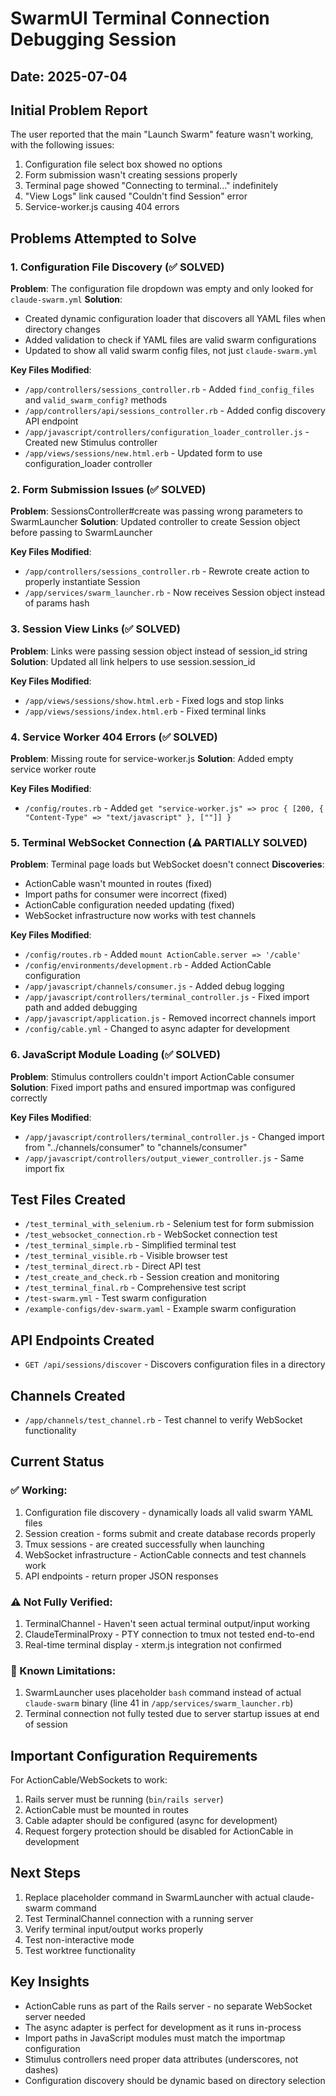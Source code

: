 # SwarmUI Terminal Connection Debugging Session

## Date: 2025-07-04

## Initial Problem Report
The user reported that the main "Launch Swarm" feature wasn't working, with the following issues:
1. Configuration file select box showed no options
2. Form submission wasn't creating sessions properly
3. Terminal page showed "Connecting to terminal..." indefinitely
4. "View Logs" link caused "Couldn't find Session" error
5. Service-worker.js causing 404 errors

## Problems Attempted to Solve

### 1. Configuration File Discovery (✅ SOLVED)
**Problem**: The configuration file dropdown was empty and only looked for `claude-swarm.yml`
**Solution**: 
- Created dynamic configuration loader that discovers all YAML files when directory changes
- Added validation to check if YAML files are valid swarm configurations
- Updated to show all valid swarm config files, not just `claude-swarm.yml`

**Key Files Modified**:
- `/app/controllers/sessions_controller.rb` - Added `find_config_files` and `valid_swarm_config?` methods
- `/app/controllers/api/sessions_controller.rb` - Added config discovery API endpoint
- `/app/javascript/controllers/configuration_loader_controller.js` - Created new Stimulus controller
- `/app/views/sessions/new.html.erb` - Updated form to use configuration_loader controller

### 2. Form Submission Issues (✅ SOLVED)
**Problem**: SessionsController#create was passing wrong parameters to SwarmLauncher
**Solution**: Updated controller to create Session object before passing to SwarmLauncher

**Key Files Modified**:
- `/app/controllers/sessions_controller.rb` - Rewrote create action to properly instantiate Session
- `/app/services/swarm_launcher.rb` - Now receives Session object instead of params hash

### 3. Session View Links (✅ SOLVED)
**Problem**: Links were passing session object instead of session_id string
**Solution**: Updated all link helpers to use session.session_id

**Key Files Modified**:
- `/app/views/sessions/show.html.erb` - Fixed logs and stop links
- `/app/views/sessions/index.html.erb` - Fixed terminal links

### 4. Service Worker 404 Errors (✅ SOLVED)
**Problem**: Missing route for service-worker.js
**Solution**: Added empty service worker route

**Key Files Modified**:
- `/config/routes.rb` - Added `get "service-worker.js" => proc { [200, { "Content-Type" => "text/javascript" }, [""]] }`

### 5. Terminal WebSocket Connection (⚠️ PARTIALLY SOLVED)
**Problem**: Terminal page loads but WebSocket doesn't connect
**Discoveries**:
- ActionCable wasn't mounted in routes (fixed)
- Import paths for consumer were incorrect (fixed)
- ActionCable configuration needed updating (fixed)
- WebSocket infrastructure now works with test channels

**Key Files Modified**:
- `/config/routes.rb` - Added `mount ActionCable.server => '/cable'`
- `/config/environments/development.rb` - Added ActionCable configuration
- `/app/javascript/channels/consumer.js` - Added debug logging
- `/app/javascript/controllers/terminal_controller.js` - Fixed import path and added debugging
- `/app/javascript/application.js` - Removed incorrect channels import
- `/config/cable.yml` - Changed to async adapter for development

### 6. JavaScript Module Loading (✅ SOLVED)
**Problem**: Stimulus controllers couldn't import ActionCable consumer
**Solution**: Fixed import paths and ensured importmap was configured correctly

**Key Files Modified**:
- `/app/javascript/controllers/terminal_controller.js` - Changed import from "../channels/consumer" to "channels/consumer"
- `/app/javascript/controllers/output_viewer_controller.js` - Same import fix

## Test Files Created
- `/test_terminal_with_selenium.rb` - Selenium test for form submission
- `/test_websocket_connection.rb` - WebSocket connection test
- `/test_terminal_simple.rb` - Simplified terminal test
- `/test_terminal_visible.rb` - Visible browser test
- `/test_terminal_direct.rb` - Direct API test
- `/test_create_and_check.rb` - Session creation and monitoring
- `/test_terminal_final.rb` - Comprehensive test script
- `/test-swarm.yml` - Test swarm configuration
- `/example-configs/dev-swarm.yaml` - Example swarm configuration

## API Endpoints Created
- `GET /api/sessions/discover` - Discovers configuration files in a directory

## Channels Created
- `/app/channels/test_channel.rb` - Test channel to verify WebSocket functionality

## Current Status

### ✅ Working:
1. Configuration file discovery - dynamically loads all valid swarm YAML files
2. Session creation - forms submit and create database records properly
3. Tmux sessions - are created successfully when launching
4. WebSocket infrastructure - ActionCable connects and test channels work
5. API endpoints - return proper JSON responses

### ⚠️ Not Fully Verified:
1. TerminalChannel - Haven't seen actual terminal output/input working
2. ClaudeTerminalProxy - PTY connection to tmux not tested end-to-end
3. Real-time terminal display - xterm.js integration not confirmed

### 🚧 Known Limitations:
1. SwarmLauncher uses placeholder `bash` command instead of actual `claude-swarm` binary (line 41 in `/app/services/swarm_launcher.rb`)
2. Terminal connection not fully tested due to server startup issues at end of session

## Important Configuration Requirements
For ActionCable/WebSockets to work:
1. Rails server must be running (`bin/rails server`)
2. ActionCable must be mounted in routes
3. Cable adapter should be configured (async for development)
4. Request forgery protection should be disabled for ActionCable in development

## Next Steps
1. Replace placeholder command in SwarmLauncher with actual claude-swarm command
2. Test TerminalChannel connection with a running server
3. Verify terminal input/output works properly
4. Test non-interactive mode
5. Test worktree functionality

## Key Insights
- ActionCable runs as part of the Rails server - no separate WebSocket server needed
- The async adapter is perfect for development as it runs in-process
- Import paths in JavaScript modules must match the importmap configuration
- Stimulus controllers need proper data attributes (underscores, not dashes)
- Configuration discovery should be dynamic based on directory selection